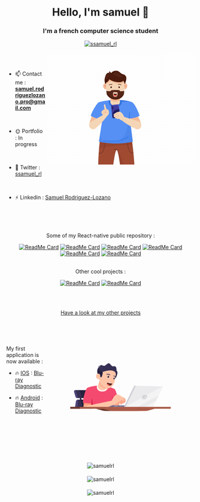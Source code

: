 <h1 align="center">Hello, I'm samuel 👋</h1>
<h3 align="center">I'm a french computer science student</h3>

<p align="center">
  <a href="https://twitter.com/ssamuel_rl" target="blank"><img src="https://img.shields.io/twitter/follow/ssamuel_rl?logo=twitter&style=for-the-badge" alt="ssamuel_rl" /></a>
</p>

<img align="right" alt="Coding" width="400" src="https://github.com/samuel-rl/samuel-rl/blob/main/phone.gif?raw=true">

<br><br>

- 📫 Contact me : **samuel.rodriguezlozano.pro@gmail.com**

<br>

- 🌞 Portfolio : In progress

<br>

- 📱 Twitter : [ssamuel_rl](https://twitter.com/ssamuel_rl)

<br>

- ⚡ Linkedin : [Samuel Rodriguez-Lozano](https://www.linkedin.com/in/samuel-rodriguez-lozano/)

<br><br><br>

<p align="center">
  Some of my React-native public repository :
</p>

<div align="center">
  
  [![ReadMe Card](https://github-readme-stats.vercel.app/api/pin/?username=samuel-rl&repo=React-Native-Camera-Labeling)](https://github.com/samuel-rl/React-Native-Camera-Labeling)
  [![ReadMe Card](https://github-readme-stats.vercel.app/api/pin/?username=samuel-rl&repo=react-native_movie-app)](https://github.com/samuel-rl/react-native_movie-app)
  [![ReadMe Card](https://github-readme-stats.vercel.app/api/pin/?username=samuel-rl&repo=rn-sandbox)](https://github.com/samuel-rl/rn-sandbox)
  [![ReadMe Card](https://github-readme-stats.vercel.app/api/pin/?username=samuel-rl&repo=react-native-animated-tabBar)](https://github.com/samuel-rl/react-native-animated-tabBar)
  [![ReadMe Card](https://github-readme-stats.vercel.app/api/pin/?username=samuel-rl&repo=react-native_ipod)](https://github.com/samuel-rl/react-native_ipod)
  [![ReadMe Card](https://github-readme-stats.vercel.app/api/pin/?username=samuel-rl&repo=React-native-Book-reader)](https://github.com/samuel-rl/React-native-Book-reader)
  
</div>

<br>

<div align="center">
  Other cool projects :
</div>

<div align="center">
  
  [![ReadMe Card](https://github-readme-stats.vercel.app/api/pin/?username=samuel-rl&repo=Python-genetic-algorithm_Rectangle-art-portrait)](https://github.com/samuel-rl/Python-genetic-algorithm_Rectangle-art-portrait)
  [![ReadMe Card](https://github-readme-stats.vercel.app/api/pin/?username=samuel-rl&repo=movie-colors)](https://github.com/samuel-rl/movie-colors)
  
</div>

<br><br>
 
<p align="center">
  <a href="https://github.com/samuel-rl?tab=repositories">Have a look at my other projects</a>
</p>

<img align="right" alt="Coding" width="400" src="https://github.com/samuel-rl/samuel-rl/blob/main/prog.gif?raw=true">

<br><br><br>

My first application is now available :

- 🔥 <ins>IOS</ins> : [Blu-ray Diagnostic](https://apps.apple.com/ca/app/blu-ray-diagnostic/id1543046913?ign-mpt=uo%3D2)

- 🔥 <ins>Android</ins> : [Blu-ray Diagnostic](https://play.google.com/store/apps/details?id=com.samuel.lesgargiensducinema&hl=fr_CH&gl=US)

<br><br><br><br><br><br>

<div align="center">
    <img  src="https://github-readme-stats.vercel.app/api/top-langs?username=samuel-rl&show_icons=true&locale=en&layout=compact" alt="samuelrl" />
</div>

<br>

<div align="center">
    <img align="center" src="https://github-readme-streak-stats.herokuapp.com/?user=samuel-rl&" alt="samuelrl" />
</div>

<br>

<div align="center">
    <img align="center" src="https://github-readme-stats.vercel.app/api?username=samuel-rl&show_icons=true&locale=en" alt="samuelrl" />
</div>
